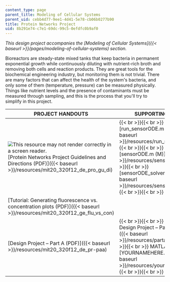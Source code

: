 ```yaml
---
content_type: page
parent_title: Modeling of Cellular Systems
parent_uid: cebb4d77-9ee1-4d41-5e78-cb06b0277b90
title: Protein Networks Project
uid: 8b291e74-c7e1-69dc-99c5-0efdfc0b9af0
---
```


_This design project accompanies the [Modeling of Cellular Systems]({{< baseurl >}}/pages/modeling-of-cellular-systems) section._

Bioreactors are steady-state mixed tanks that keep bacteria in permanent exponential growth while continuously diluting with nutrient-rich broth and removing both cells and reaction products. They are great tools for the biochemical engineering industry, but monitoring them is not trivial. There are many factors that can affect the health of the system's bacteria, and only some of them (temperature, pressure) can be measured physically. Things like nutrient levels and the presence of contaminants must be measured through sampling, and this is the process that you'll try to simplify in this project.

| PROJECT HANDOUTS | SUPPORTING FILES | SOLUTIONS |
| --- | --- | --- |
| ![This resource may not render correctly in a screen reader.](/images/inacessible.gif)[Protein Networks Project Guidelines and Directions (PDF)]({{< baseurl >}}/resources/mit20_320f12_de_pro_gu_di) |  {{< br >}}{{< br >}} [run\_sensorODE.m (M)]({{< baseurl >}}/resources/run_sensorode) {{< br >}}{{< br >}} [sensorODE.m (M)]({{< baseurl >}}/resources/sensorode) {{< br >}}{{< br >}} [sensorODE\_solver.m (M)]({{< baseurl >}}/resources/sensorode_solver) {{< br >}}{{< br >}}  | &nbsp; |
| [Tutorial: Generating fluorescence vs. concentration plots (PDF)]({{< baseurl >}}/resources/mit20_320f12_ge_flu_vs_con) | &nbsp; |
| [Design Project – Part A (PDF)]({{< baseurl >}}/resources/mit20_320f12_de_pr-paa) |  {{< br >}}{{< br >}} [Data for Design Project – Part A (CSV)]({{< baseurl >}}/resources/parta_data) {{< br >}}{{< br >}} MATLAB Template: [YOURNAMEHERE.m (M)]({{< baseurl >}}/resources/yournamehere) {{< br >}}{{< br >}}  | [Solutions to Design Project – Part A (PDF)]({{< baseurl >}}/resources/mit20_320f12_so_de_pr-paa)